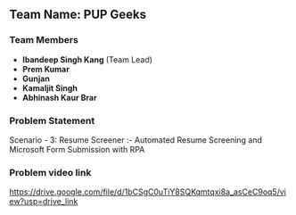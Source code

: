 ## Team Name: PUP Geeks

### Team Members
- **Ibandeep Singh Kang** (Team Lead)
- **Prem Kumar**
- **Gunjan**
- **Kamaljit Singh**
- **Abhinash Kaur Brar**

### Problem Statement
Scenario - 3: Resume Screener :- Automated Resume Screening and Microsoft Form Submission with RPA

### Problem video link
https://drive.google.com/file/d/1bCSgC0uTiY8SQKqmtqxi8a_asCeC9oq5/view?usp=drive_link
